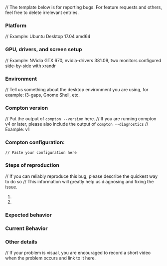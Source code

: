 // The template below is for reporting bugs. For feature requests and others, feel free to delete irrelevant entries.

### Platform
// Example: Ubuntu Desktop 17.04 amd64

### GPU, drivers, and screen setup
// Example: NVidia GTX 670, nvidia-drivers 381.09, two monitors configured side-by-side with xrandr

### Environment
// Tell us something about the desktop environment you are using, for example: i3-gaps, Gnome Shell, etc.

### Compton version
// Put the output of `compton --version` here.
// If you are running compton v4 or later, please also include the output of `compton --diagnostics`
// Example: v1

### Compton configuration:
```
// Paste your configuration here
```

### Steps of reproduction
// If you can reliably reproduce this bug, please describe the quickest way to do so
// This information will greatly help us diagnosing and fixing the issue.

1.
2.

### Expected behavior

### Current Behavior

### Other details
// If your problem is visual, you are encouraged to record a short video when the problem occurs and link to it here.

